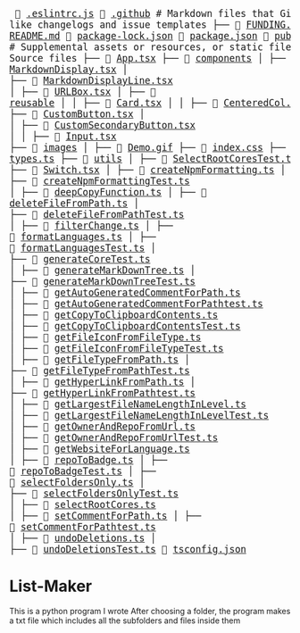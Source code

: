 <big><pre>
📜 [.eslintrc.js](./.eslintrc.js)
📄 [.github](./.github)          # Markdown files that GitHub looks for, like changelogs and issue templates
├── 📜 [FUNDING.yml](./.github/FUNDING.yml)
📄 [.gitignore](./.gitignore)
📂 [LICENSE](./LICENSE)
📄 [README.md](./README.md)
📄 [package-lock.json](./package-lock.json)
📄 [package.json](./package.json)
📂 [public](./public)           # Supplemental assets or resources, or static files
├── 📄 [favicon.ico](./public/favicon.ico)
├── 📄 [index.html](./public/index.html)
📂 [src](./src)              # Source files
├── 📄 [App.tsx](./src/App.tsx)
├── 📂 [components](./src/components)
│   ├── 📄 [BadgesSection.tsx](./src/components/BadgesSection.tsx)
│   ├── 📄 [MarkdownDisplay.tsx](./src/components/MarkdownDisplay.tsx)
│   ├── 📄 [MarkdownDisplayLine.tsx](./src/components/MarkdownDisplayLine.tsx)
│   ├── 📄 [URLBox.tsx](./src/components/URLBox.tsx)
│   ├── 📂 [reusable](./src/components/reusable)
│   │   ├── 📄 [Card.tsx](./src/components/reusable/Card.tsx)
│   │   ├── 📄 [CenteredCol.tsx](./src/components/reusable/CenteredCol.tsx)
│   │   ├── 📄 [CustomButton.tsx](./src/components/reusable/CustomButton.tsx)
│   │   ├── 📄 [CustomSecondaryButton.tsx](./src/components/reusable/CustomSecondaryButton.tsx)
│   │   ├── 📄 [Input.tsx](./src/components/reusable/Input.tsx)
├── 📂 [images](./src/images)
│   ├── 📄 [Demo.gif](./src/images/Demo.gif)
├── 📄 [index.css](./src/index.css)
├── 📄 [index.tsx](./src/index.tsx)
├── 📜 [react-app-env.d.ts](./src/react-app-env.d.ts)
├── 📂 [tree](./src/tree)
│   ├── 📄 [constants.ts](./src/tree/constants.ts)
│   ├── 📄 [index.ts](./src/tree/index.ts)
│   ├── 📄 [languageWebsites.ts](./src/tree/languageWebsites.ts)
│   ├── 📄 [types.ts](./src/tree/types.ts)
├── 📂 [utils](./src/utils)
│   ├── 📄 [SelectRootCoresTest.ts](./src/utils/SelectRootCoresTest.ts)
│   ├── 📄 [Switch.tsx](./src/utils/Switch.tsx)
│   ├── 📄 [createNpmFormatting.ts](./src/utils/createNpmFormatting.ts)
│   ├── 📄 [createNpmFormattingTest.ts](./src/utils/createNpmFormattingTest.ts)
│   ├── 📄 [deepCopyFunction.ts](./src/utils/deepCopyFunction.ts)
│   ├── 📄 [deleteFileFromPath.ts](./src/utils/deleteFileFromPath.ts)
│   ├── 📄 [deleteFileFromPathTest.ts](./src/utils/deleteFileFromPathTest.ts)
│   ├── 📄 [filterChange.ts](./src/utils/filterChange.ts)
│   ├── 📄 [formatLanguages.ts](./src/utils/formatLanguages.ts)
│   ├── 📄 [formatLanguagesTest.ts](./src/utils/formatLanguagesTest.ts)
│   ├── 📄 [generateCoreTest.ts](./src/utils/generateCoreTest.ts)
│   ├── 📄 [generateMarkDownTree.ts](./src/utils/generateMarkDownTree.ts)
│   ├── 📄 [generateMarkDownTreeTest.ts](./src/utils/generateMarkDownTreeTest.ts)
│   ├── 📄 [getAutoGeneratedCommentForPath.ts](./src/utils/getAutoGeneratedCommentForPath.ts)
│   ├── 📄 [getAutoGeneratedCommentForPathtest.ts](./src/utils/getAutoGeneratedCommentForPathtest.ts)
│   ├── 📄 [getCopyToClipboardContents.ts](./src/utils/getCopyToClipboardContents.ts)
│   ├── 📄 [getCopyToClipboardContentsTest.ts](./src/utils/getCopyToClipboardContentsTest.ts)
│   ├── 📄 [getFileIconFromFileType.ts](./src/utils/getFileIconFromFileType.ts)
│   ├── 📄 [getFileIconFromFileTypeTest.ts](./src/utils/getFileIconFromFileTypeTest.ts)
│   ├── 📄 [getFileTypeFromPath.ts](./src/utils/getFileTypeFromPath.ts)
│   ├── 📄 [getFileTypeFromPathTest.ts](./src/utils/getFileTypeFromPathTest.ts)
│   ├── 📄 [getHyperLinkFromPath.ts](./src/utils/getHyperLinkFromPath.ts)
│   ├── 📄 [getHyperLinkFromPathtest.ts](./src/utils/getHyperLinkFromPathtest.ts)
│   ├── 📄 [getLargestFileNameLengthInLevel.ts](./src/utils/getLargestFileNameLengthInLevel.ts)
│   ├── 📄 [getLargestFileNameLengthInLevelTest.ts](./src/utils/getLargestFileNameLengthInLevelTest.ts)
│   ├── 📄 [getOwnerAndRepoFromUrl.ts](./src/utils/getOwnerAndRepoFromUrl.ts)
│   ├── 📄 [getOwnerAndRepoFromUrlTest.ts](./src/utils/getOwnerAndRepoFromUrlTest.ts)
│   ├── 📄 [getWebsiteForLanguage.ts](./src/utils/getWebsiteForLanguage.ts)
│   ├── 📄 [repoToBadge.ts](./src/utils/repoToBadge.ts)
│   ├── 📄 [repoToBadgeTest.ts](./src/utils/repoToBadgeTest.ts)
│   ├── 📄 [selectFoldersOnly.ts](./src/utils/selectFoldersOnly.ts)
│   ├── 📄 [selectFoldersOnlyTest.ts](./src/utils/selectFoldersOnlyTest.ts)
│   ├── 📄 [selectRootCores.ts](./src/utils/selectRootCores.ts)
│   ├── 📄 [setCommentForPath.ts](./src/utils/setCommentForPath.ts)
│   ├── 📄 [setCommentForPathtest.ts](./src/utils/setCommentForPathtest.ts)
│   ├── 📄 [undoDeletions.ts](./src/utils/undoDeletions.ts)
│   ├── 📄 [undoDeletionsTest.ts](./src/utils/undoDeletionsTest.ts)
📄 [tsconfig.json](./tsconfig.json)
</pre></big>

# List-Maker
This is a python program I wrote
After choosing a folder, the program makes a txt file which includes all the subfolders and files inside them
